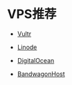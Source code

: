 # VPS推荐

* [Vultr](https://www.vultr.com/?ref=8377991-6G)

* [Linode](https://www.linode.com/?r=bbc24323b3adaf3d74f242fd958d91b55cc6fdea)

* [DigitalOcean](https://m.do.co/c/d43891b79a52)

* [BandwagonHost](https://bandwagonhost.com/aff.php?aff=19999)
